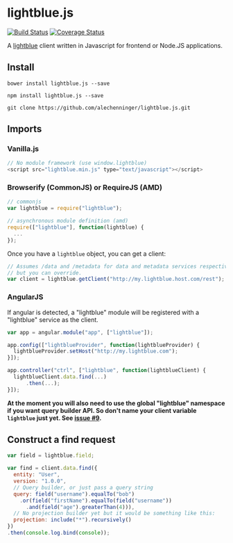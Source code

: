 # lightblue.js
[![Build Status](https://travis-ci.org/alechenninger/lightblue.js.svg?branch=master)](https://travis-ci.org/alechenninger/lightblue.js)
[![Coverage Status](https://coveralls.io/repos/alechenninger/lightblue.js/badge.svg)](https://coveralls.io/r/alechenninger/lightblue.js)

A [lightblue](https://github.com/lightblue-platform) client written in
Javascript for frontend or Node.JS applications.

## Install

`bower install lightblue.js --save`

`npm install lightblue.js --save`

`git clone https://github.com/alechenninger/lightblue.js.git`


## Imports

### Vanilla.js

```javascript
// No module framework (use window.lightblue)
<script src="lightblue.min.js" type="text/javascript"></script>
```

### Browserify (CommonJS) or RequireJS (AMD)

```js
// commonjs
var lightblue = require("lightblue");

// asynchronous module definition (amd)
require(["lightblue"], function(lightblue) {
  ...
});
```

Once you have a `lightblue` object, you can get a client:

```js
// Assumes /data and /metadata for data and metadata services respectively, 
// but you can override.
var client = lightblue.getClient("http://my.lightblue.host.com/rest"); 
```

### AngularJS
If angular is detected, a "lightblue" module will be registered with a
"lightblue" service as the client.

```js
var app = angular.module("app", ["lightblue"]);

app.config(["lightblueProvider", function(lightblueProvider) {
  lightblueProvider.setHost("http://my.lightblue.com");
}]);

app.controller("ctrl", ["lightblue", function(lightblueClient) {
  lightblueClient.data.find(...)
      .then(...);
}]);
```

**At the moment you will also need to use the global "lightblue" namespace if 
you want query builder API. So don't name your client variable `lightblue` 
just yet. See 
[issue #9](https://github.com/alechenninger/lightblue.js/issues/9).**

## Construct a find request

```javascript
var field = lightblue.field;

var find = client.data.find({
  entity: "User",
  version: "1.0.0",
  // Query builder, or just pass a query string
  query: field("username").equalTo("bob")
    .or(field("firstName").equalTo(field("username"))
      .and(field("age").greaterThan(4))),
  // No projection builder yet but it would be something like this:
  projection: include("*").recursively()
})
.then(console.log.bind(console));
```
